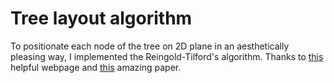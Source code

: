 # Tree layout algorithm

To positionate each node of the tree on 2D plane in an aesthetically pleasing way, I implemented the Reingold-Tilford's algorithm. Thanks to [this](https://llimllib.github.io/pymag-trees/#foot5) helpful webpage and [this](http://dirk.jivas.de/papers/buchheim02improving.pdf) amazing paper.